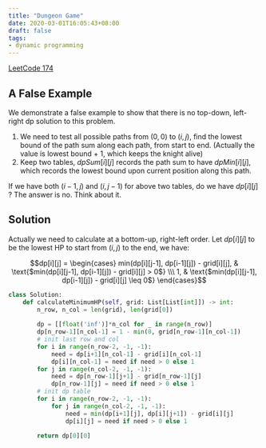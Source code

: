 ```yaml
---
title: "Dungeon Game"
date: 2020-03-01T16:05:43+08:00
draft: false
tags:
- dynamic programming
---
```


<!--more-->

[LeetCode 174](https://leetcode.com/problems/dungeon-game/)

## A False Example
We demonstrate a false example to show that there is no top-down, left-right dp solution to this problem. 
1. We need to test all possible paths from $(0,0)$ to $(i,j)$, find the lowest bound of the path sum along each path, from start to end. (Actually the value is lowest bound + 1, which keeps the knight alive)
2. Keep two tables, $dpSum[i][j]$ records the path sum to have $dpMin[i][j]$, which records the lowest bound upon current position along this path.

If we have both $(i-1, j)$ and $(i, j-1)$ for above two tables, do we have $dp[i][j]$ ? The answer is no. Think about it.

## Solution

Actually we need to calculate at a bottom-up, right-left order. Let $dp[i][j]$ to be the lowest HP to start from $(i,j)$ to the end, we have:

$$dp[i][j] = \begin{cases} min(dp[i][j-1], dp[i-1][j]) - grid[i][j],  & \text{$min(dp[i][j-1], dp[i-1][j]) - grid[i][j] > 0$} \\\ 1, & \text{$min(dp[i][j-1], dp[i-1][j]) - grid[i][j] \leq 0$} \end{cases}$$

```python
class Solution:
    def calculateMinimumHP(self, grid: List[List[int]]) -> int:
        n_row, n_col = len(grid), len(grid[0])
        
        dp = [[float('inf')]*n_col for _ in range(n_row)]
        dp[n_row-1][n_col-1] = 1 - min(0, grid[n_row-1][n_col-1])
        # init last row and col
        for i in range(n_row-2, -1, -1):
            need = dp[i+1][n_col-1] - grid[i][n_col-1]
            dp[i][n_col-1] = need if need > 0 else 1
        for j in range(n_col-2, -1, -1):
            need = dp[n_row-1][j+1] - grid[n_row-1][j]
            dp[n_row-1][j] = need if need > 0 else 1
        # init dp table
        for i in range(n_row-2, -1, -1):
            for j in range(n_col-2, -1, -1):
                need = min(dp[i+1][j], dp[i][j+1]) - grid[i][j]
                dp[i][j] = need if need > 0 else 1
                
        return dp[0][0]
```